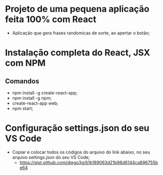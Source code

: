 # Projeto de uma pequena aplicação feita 100% com React

- Aplicação que gera frases randomicas de sorte, ao apertar o botão;

# Instalação completa do React, JSX com NPM

## Comandos

- npm install -g create-react-app;
- npm install -g npm;
- create-react-app web;
- npm start;

# Configuração settings.json do seu VS Code

- Copiar e colocar todos os códigos do arquivo do link abaixo, no seu arquivo settings.json do seu VS Code;
  - https://gist.github.com/diego3g/b1b189063d21b96d6144ca896755be64


